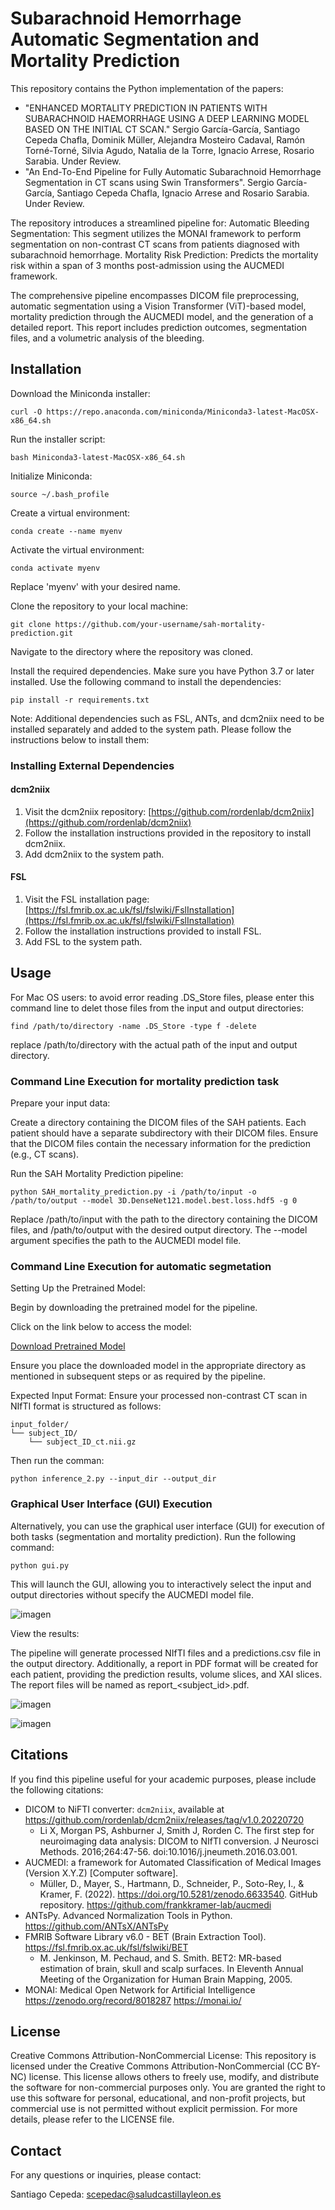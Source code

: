 # Subarachnoid Hemorrhage Automatic Segmentation and Mortality Prediction

This repository contains the Python implementation of the papers: 

- "ENHANCED MORTALITY PREDICTION IN PATIENTS WITH SUBARACHNOID HAEMORRHAGE USING A DEEP LEARNING MODEL BASED ON THE INITIAL CT SCAN." Sergio García-García, Santiago Cepeda Chafla, Dominik Müller, Alejandra Mosteiro Cadaval, Ramón Torné-Torné, Silvia Agudo, Natalia de la Torre, Ignacio Arrese, Rosario Sarabia. Under Review.
- "An End-To-End Pipeline for Fully Automatic Subarachnoid Hemorrhage Segmentation in CT scans using Swin Transformers". Sergio García-García, Santiago Cepeda Chafla, Ignacio Arrese and Rosario Sarabia. Under Review.

The repository introduces a streamlined pipeline for:
    Automatic Bleeding Segmentation: This segment utilizes the MONAI framework to perform segmentation on non-contrast CT scans from patients diagnosed with subarachnoid hemorrhage.
    Mortality Risk Prediction: Predicts the mortality risk within a span of 3 months post-admission using the AUCMEDI framework.

The comprehensive pipeline encompasses DICOM file preprocessing, automatic segmentation using a Vision Transformer (ViT)-based model, mortality prediction through the AUCMEDI model, and the generation of a detailed report. This report includes prediction outcomes, segmentation files, and a volumetric analysis of the bleeding.

## Installation

Download the Miniconda installer:

```
curl -O https://repo.anaconda.com/miniconda/Miniconda3-latest-MacOSX-x86_64.sh
```

Run the installer script:

```
bash Miniconda3-latest-MacOSX-x86_64.sh
```

Initialize Miniconda:

```
source ~/.bash_profile
```

Create a virtual environment:

```
conda create --name myenv
```

Activate the virtual environment:

```
conda activate myenv
```

Replace 'myenv' with your desired name.

Clone the repository to your local machine:

```
git clone https://github.com/your-username/sah-mortality-prediction.git
```

Navigate to the directory where the repository was cloned.

Install the required dependencies. Make sure you have Python 3.7 or later installed. Use the following command to install the dependencies:

```
pip install -r requirements.txt
```


Note: Additional dependencies such as FSL, ANTs, and dcm2niix need to be installed separately and added to the system path. Please follow the instructions below to install them:

### Installing External Dependencies

#### dcm2niix

1. Visit the dcm2niix repository: [https://github.com/rordenlab/dcm2niix](https://github.com/rordenlab/dcm2niix)
2. Follow the installation instructions provided in the repository to install dcm2niix.
3. Add dcm2niix to the system path.

#### FSL

1. Visit the FSL installation page: [https://fsl.fmrib.ox.ac.uk/fsl/fslwiki/FslInstallation](https://fsl.fmrib.ox.ac.uk/fsl/fslwiki/FslInstallation)
2. Follow the installation instructions provided to install FSL.
3. Add FSL to the system path.

## Usage

For Mac OS users: to avoid error reading .DS_Store files, please enter this command line to delet those files from the input and output directories:

```
find /path/to/directory -name .DS_Store -type f -delete
```

replace /path/to/directory  with the actual path of the input and output directory.


### Command Line Execution for mortality prediction task

Prepare your input data:

Create a directory containing the DICOM files of the SAH patients.
Each patient should have a separate subdirectory with their DICOM files.
Ensure that the DICOM files contain the necessary information for the prediction (e.g., CT scans).

Run the SAH Mortality Prediction pipeline:

```
python SAH_mortality_prediction.py -i /path/to/input -o /path/to/output --model 3D.DenseNet121.model.best.loss.hdf5 -g 0
```

Replace /path/to/input with the path to the directory containing the DICOM files, and /path/to/output with the desired output directory. The --model argument specifies the path to the AUCMEDI model file.

### Command Line Execution for automatic segmetation

Setting Up the Pretrained Model:

Begin by downloading the pretrained model for the pipeline.

Click on the link below to access the model:

[Download Pretrained Model](https://drive.google.com/file/d/1ChgWWranUdj6w3NXXy_RDP2gRQTMNc35/view?usp=drive_link)

Ensure you place the downloaded model in the appropriate directory as mentioned in subsequent steps or as required by the pipeline.

Expected Input Format:
Ensure your processed non-contrast CT scan in NIfTI format is structured as follows:

```
input_folder/
└── subject_ID/
    └── subject_ID_ct.nii.gz
```

Then run the comman:

```
python inference_2.py --input_dir --output_dir
```

### Graphical User Interface (GUI) Execution

Alternatively, you can use the graphical user interface (GUI) for execution of both tasks (segmentation and mortality prediction). Run the following command:
```
python gui.py
```
This will launch the GUI, allowing you to interactively select the input and output directories without specify the AUCMEDI model file.


![imagen](https://github.com/smcch/Subarachnoid_Hemorrhage_segmentation_and_mortality_prediction/assets/87584415/5f97192e-3ce1-4a87-9224-ee319acc2ad1)



View the results:

The pipeline will generate processed NIfTI files and a predictions.csv file in the output directory.
Additionally, a report in PDF format will be created for each patient, providing the prediction results, volume slices, and XAI slices.
The report files will be named as report_<subject_id>.pdf.

![imagen](https://github.com/smcch/Subarachnoid_Hemorrhage_segmentation_and_mortality_prediction/assets/87584415/b4be72a5-b53a-4c12-b7c5-6a7c67882a81)

![imagen](https://github.com/smcch/Subarachnoid_Hemorrhage_segmentation_and_mortality_prediction/assets/87584415/3c6a2c09-cac3-416f-9b7c-5a5a1695bbdb)



## Citations

If you find this pipeline useful for your academic purposes, please include the following citations:

- DICOM to NiFTI converter: `dcm2niix`, available at https://github.com/rordenlab/dcm2niix/releases/tag/v1.0.20220720
	- Li X, Morgan PS, Ashburner J, Smith J, Rorden C. The first step for neuroimaging data analysis: DICOM to NIfTI conversion. J Neurosci Methods. 2016;264:47-56. doi:10.1016/j.jneumeth.2016.03.001.
- AUCMEDI: a framework for Automated Classification of Medical Images (Version X.Y.Z) [Computer software].
  - Müller, D., Mayer, S., Hartmann, D., Schneider, P., Soto-Rey, I., & Kramer, F. (2022). https://doi.org/10.5281/zenodo.6633540. GitHub repository. https://github.com/frankkramer-lab/aucmedi
- ANTsPy. Advanced Normalization Tools in Python. https://github.com/ANTsX/ANTsPy
- FMRIB Software Library v6.0 - BET (Brain Extraction Tool). https://fsl.fmrib.ox.ac.uk/fsl/fslwiki/BET
  - M. Jenkinson, M. Pechaud, and S. Smith. BET2: MR-based estimation of brain, skull and scalp surfaces. In Eleventh Annual Meeting of the Organization for Human Brain Mapping, 2005.
- MONAI: Medical Open Network for Artificial Intelligence https://zenodo.org/record/8018287	https://monai.io/

## License
Creative Commons Attribution-NonCommercial License: This repository is licensed under the Creative Commons Attribution-NonCommercial (CC BY-NC) license. This license allows others to freely use, modify, and distribute the software for non-commercial purposes only. You are granted the right to use this software for personal, educational, and non-profit projects, but commercial use is not permitted without explicit permission. For more details, please refer to the LICENSE file.

## Contact

For any questions or inquiries, please contact:

Santiago Cepeda: scepedac@saludcastillayleon.es
